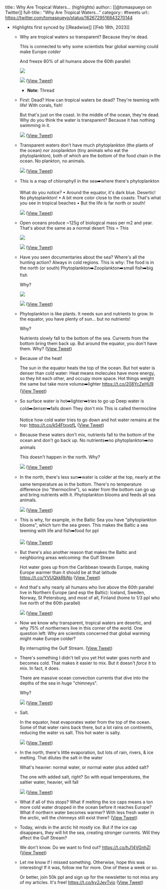 title:: Why Are Tropical Waters... (highlights)
author:: [[@tomaspueyo on Twitter]]
full-title:: "Why Are Tropical Waters..."
category:: #tweets
url:: https://twitter.com/tomaspueyo/status/1626729516843270144

- Highlights first synced by [[Readwise]] [[Feb 18th, 2023]]
	- Why are tropical waters so transparent?
	  Because they're dead.
	  
	  This is connected to why some scientists fear global warming could make Europe *colder*
	  
	  And freeze 80% of all humans above the 60th parallel: 
	  
	  ![](https://pbs.twimg.com/media/FpM4H_bXoAIZ7uD.jpg) 
	  
	  ![](https://pbs.twimg.com/media/FpM51JQXsAIUKsN.jpg) ([View Tweet](https://twitter.com/tomaspueyo/status/1626729516843270144))
		- **Note**: Thread
	- First: Dead? How can tropical waters be dead? They're teeming with life! With corals, fish!
	  
	  But that's just on the coast. In the middle of the ocean, they're dead. Why do you think the water is transparent? Because it has nothing swimming in it. 
	  
	  ![](https://pbs.twimg.com/media/FpM6IydXEAA0ma2.jpg) ([View Tweet](https://twitter.com/tomaspueyo/status/1626729518651121665))
	- Transparent waters don't have much phytoplankton (the plants of the ocean) nor zooplankton (tiny animals who eat the phytoplankton), both of which are the bottom of the food chain in the ocean. No plankton, no animals. 
	  
	  ![](https://pbs.twimg.com/media/FpM8DzqXEAA2IzA.jpg) ([View Tweet](https://twitter.com/tomaspueyo/status/1626729520425230340))
	- This is a map of chlorophyll in the sea➡️where there's phytoplankton
	  
	  What do you notice?
	  • Around the equator, it's dark blue. Desertic! No phytoplankton!
	  • A bit more color close to the coasts: That's what you see in tropical beaches
	  • But the life is far north or south! 
	  
	  ![](https://pbs.twimg.com/media/FpM69x-WcAEy7xn.jpg) ([View Tweet](https://twitter.com/tomaspueyo/status/1626729522174259201))
	- Open oceans produce ~125g of biological mass per m2 and year. That's about the same as a normal desert
	  This                       =                     This 
	  
	  ![](https://pbs.twimg.com/media/FpNCQ2qXwAI8W8U.jpg) 
	  
	  ![](https://pbs.twimg.com/media/FpNCXg9XsAAjAQp.jpg) ([View Tweet](https://twitter.com/tomaspueyo/status/1626729523961028608))
	- Have you seen documentaries about the sea? Where's all the hunting action? Always in cold regions. This is why: The food is in the north (or south)
	  Phytoplankton➡️Zooplankton➡️small fish➡️big fish
	  
	  Why? 
	  
	  ![](https://pbs.twimg.com/media/FpM9aT1XEAMEi44.jpg) 
	  
	  ![](https://pbs.twimg.com/media/FpM-OQhXEAAoJvA.jpg) ([View Tweet](https://twitter.com/tomaspueyo/status/1626729525718425603))
	- Phytoplankton is like plants. It needs sun and nutrients to grow. In the equator, you have plenty of sun... but no nutrients!
	  
	  Why?
	  
	  Nutrients slowly fall to the bottom of the sea. Currents from the bottom bring them back up. But around the equator, you don't have them. Why? ([View Tweet](https://twitter.com/tomaspueyo/status/1626729527421403143))
	- Because of the heat!
	  
	  The sun in the equator heats the top of the ocean.
	  But hot water is denser than cold water: Heat means molecules have more energy, so they hit each other, and occupy more space. Hot things weight the same but take more volume➡️lighter https://t.co/208YcZeHU9 ([View Tweet](https://twitter.com/tomaspueyo/status/1626729529975660545))
	- So surface water is hot➡️lighter➡️tries to go up
	  Deep water is cold➡️denser➡️falls down
	  They don't mix
	  This is called thermocline
	  
	  Notice how cold water tries to go down and hot water remains at the top: https://t.co/k54FtxvpfL ([View Tweet](https://twitter.com/tomaspueyo/status/1626729532194422786))
	- Because these waters don't mix, nutrients fall to the bottom of the ocean and don't go back up.
	  No nutrients➡️no phytoplankton➡️no animals
	  
	  This doesn't happen in the north. Why? 
	  
	  ![](https://pbs.twimg.com/media/FpNC3S6XEAATFCq.jpg) ([View Tweet](https://twitter.com/tomaspueyo/status/1626729534014849024))
	- In the north, there's less sun➡️water is colder at the top, nearly at the same temperature as in the bottom. There's no temperature difference (no "thermocline"), so water from the bottom can go up and bring nutrients with it. Phytoplankton blooms and feeds all sea animals. 
	  
	  ![](https://pbs.twimg.com/media/FpNDupoWAAYV4Od.png) ([View Tweet](https://twitter.com/tomaspueyo/status/1626729536275587073))
	- This is why, for example, in the Baltic Sea you have "phytoplankton blooms", which turn the sea green.
	  This makes the Baltic a sea teeming with life and fish➡️food for ppl 
	  
	  ![](https://pbs.twimg.com/media/FpNEJvUXwAMYdC5.jpg) ([View Tweet](https://twitter.com/tomaspueyo/status/1626729538074951681))
	- But there's also another reason that makes the Baltic and neighboring areas welcoming: the Gulf Stream
	  
	  Hot water goes up from the Caribbean towards Europe, making Europe warmer than it should be at that latitude https://t.co/YVUQkkRbNo ([View Tweet](https://twitter.com/tomaspueyo/status/1626729539693948928))
	- And that's why nearly all humans who live above the 60th parallel live in Northern Europe (and esp the Baltic): Iceland, Sweden, Norway, St Petersburg, and most of all, Finland (home to 1/3 ppl who live north of the 60th parallel) 
	  
	  ![](https://pbs.twimg.com/media/FpNGpw5WYAAfLvf.jpg) ([View Tweet](https://twitter.com/tomaspueyo/status/1626729541518475267))
	- Now we know why transparent, tropical waters are desertic, and why 75% of northerners live in this corner of the world. One question left: Why are scientists concerned that global warming might make Europe colder?
	  
	  By interrupting the Gulf Stream. ([View Tweet](https://twitter.com/tomaspueyo/status/1626729543200395267))
	- There's something I didn't tell you yet
	  Hot water goes north and becomes cold. That makes it easier to mix. But it doesn't *force* it to mix. In fact, it does.
	  
	  There are massive ocean convection currents that dive into the depths of the sea in huge "chimneys".
	  
	  Why? 
	  
	  ![](https://pbs.twimg.com/media/FpNJO0fXsAAl94W.jpg) ([View Tweet](https://twitter.com/tomaspueyo/status/1626729544739700737))
	- Salt.
	  
	  In the equator, heat evaporates water from the top of the ocean. Some of that water rains back there, but a lot rains on continents, reducing the water vs salt. This hot water is salty. 
	  
	  ![](https://pbs.twimg.com/media/FpNKSBwXEAELHPA.jpg) ([View Tweet](https://twitter.com/tomaspueyo/status/1626729546262233088))
	- In the north, there's little evaporation, but lots of rain, rivers, & ice melting. That dilutes the salt in the water
	  
	  What's heavier: normal water, or normal water plus added salt?
	  
	  The one with added salt, right?
	  So with equal temperatures, the saltier water, heavier, will fall 
	  
	  ![](https://pbs.twimg.com/media/FpNLJbDWYAEWR1H.jpg) ([View Tweet](https://twitter.com/tomaspueyo/status/1626729547994476547))
	- What if all of this stops?
	  What if melting the ice caps means a ton more cold water dropped in the ocean before it reaches Europe? 
	  What if northern water becomes warmer?
	  With less fresh water in the arctic, will the chimneys still exist there? ([View Tweet](https://twitter.com/tomaspueyo/status/1626729550037000193))
	- Today, winds in the arctic hit mostly ice. But if the ice cap disappears, they will hit the sea, creating stronger currents. Will they affect the Gulf Stream?
	  
	  We don't know.
	  Do we want to find out?
	  https://t.co/hJ14VGnhZl ([View Tweet](https://twitter.com/tomaspueyo/status/1626729551983218688))
	- Let me know if I missed something. Otherwise, hope this was interesting! If it was, follow me for more. One of these a week or so.
	  
	  Or better, join 50k ppl and sign up for the newsletter to not miss any of my articles. It's free!
	  https://t.co/ky2JevTvio ([View Tweet](https://twitter.com/tomaspueyo/status/1626729553635811328))